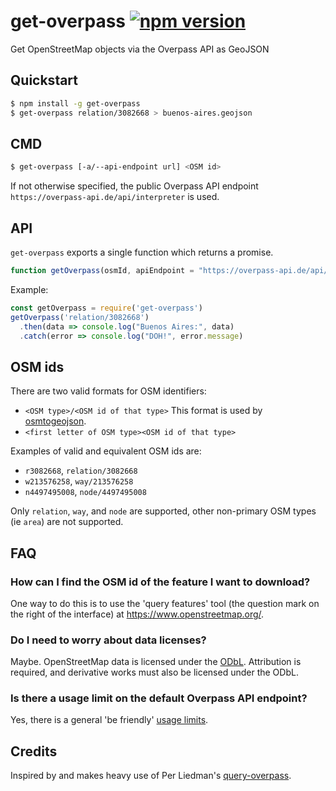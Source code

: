 # get-overpass [![npm version](https://badge.fury.io/js/get-overpass.svg)](https://badge.fury.io/js/get-overpass)
Get OpenStreetMap objects via the Overpass API as GeoJSON

## Quickstart

```sh
$ npm install -g get-overpass
$ get-overpass relation/3082668 > buenos-aires.geojson
```

## CMD

```sh
$ get-overpass [-a/--api-endpoint url] <OSM id>
```

If not otherwise specified, the public Overpass API endpoint `https://overpass-api.de/api/interpreter` is used.

## API

`get-overpass` exports a single function which returns a promise.

```js
function getOverpass(osmId, apiEndpoint = "https://overpass-api.de/api/interpreter") => new Promise()
```

Example:

```js
const getOverpass = require('get-overpass')
getOverpass('relation/3082668')
  .then(data => console.log("Buenos Aires:", data)
  .catch(error => console.log("DOH!", error.message)
```

## OSM ids

There are two valid formats for OSM identifiers:

* `<OSM type>/<OSM id of that type>` This format is used by [osmtogeojson](https://github.com/tyrasd/osmtogeojson).
* `<first letter of OSM type><OSM id of that type>`

Examples of valid and equivalent OSM ids are:

* `r3082668`, `relation/3082668`
* `w213576258`, `way/213576258`
* `n4497495008`, `node/4497495008`

Only `relation`, `way`, and `node` are supported, other non-primary OSM types (ie `area`) are not supported.

## FAQ

### How can I find the OSM id of the feature I want to download?

One way to do this is to use the 'query features' tool (the question mark on the right of the interface) at https://www.openstreetmap.org/.

### Do I need to worry about data licenses?

Maybe. OpenStreetMap data is licensed under the [ODbL](http://www.openstreetmap.org/copyright). Attribution is required, and derivative works must also be licensed under the ODbL.

### Is there a usage limit on the default Overpass API endpoint?

Yes, there is a general 'be friendly' [usage limits](http://wiki.openstreetmap.org/wiki/Overpass_API).

## Credits

Inspired by and makes heavy use of Per Liedman's [query-overpass](https://github.com/perliedman/query-overpass).
